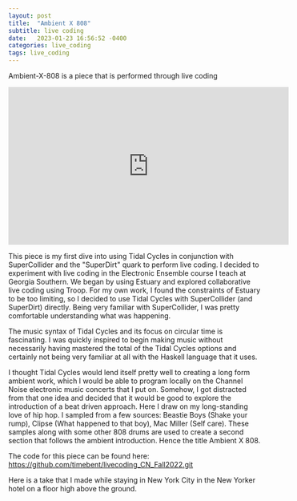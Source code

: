 ```yaml
---
layout: post
title:  "Ambient X 808"
subtitle: live coding
date:   2023-01-23 16:56:52 -0400
categories: live_coding
tags: live_coding
---
```

Ambient-X-808 is a piece that is performed through live coding 

<iframe width="560" height="315" src="https://www.youtube.com/embed/zGWQNOQu6WU" title="YouTube video player" frameborder="0" allow="accelerometer; autoplay; clipboard-write; encrypted-media; gyroscope; picture-in-picture; web-share" allowfullscreen></iframe>

This piece is my first dive into using Tidal Cycles in conjunction with SuperCollider and the "SuperDirt" quark to perform live coding. I decided to experiment with live coding in the Electronic Ensemble course I teach at Georgia Southern. We began by using Estuary and explored collaborative live coding using Troop. For my own work, I found the constraints of Estuary to be too limiting, so I decided to use Tidal Cycles with SuperCollider (and SuperDirt) directly. Being very familiar with SuperCollider, I was pretty comfortable understanding what was happening.

The music syntax of Tidal Cycles and its focus on circular time is fascinating. I was quickly inspired to begin making music without necessarily having mastered the total of the Tidal Cycles options and certainly not being very familiar at all with the Haskell language that it uses. 

I thought Tidal Cycles would lend itself pretty well to creating a long form ambient work, which I would be able to program locally on the Channel Noise electronic music concerts that I put on. Somehow, I got distracted from that one idea and decided that it would be good to explore the introduction of a beat driven approach. Here I draw on my long-standing love of hip hop. I sampled from a few sources: Beastie Boys (Shake your rump), Clipse (What happened to that boy), Mac Miller (Self care). These samples along with some other 808 drums are used to create a second section that follows the ambient introduction. Hence the title Ambient X 808. 

The code for this piece can be found here:
https://github.com/timebent/livecoding_CN_Fall2022.git

Here is a take that I made while staying in New York City in the New Yorker hotel on a floor high above the ground. 


<br>